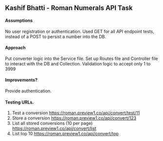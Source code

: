 ## Kashif Bhatti - Roman Numerals API Task

#### Assumptions
No user registration or authentication.
Used GET for all API endpoint tests, instead of a POST to persist a number into the DB.

#### Approach
Put converter logic into the Service file.
Set up Routes file and Controller file to interact with the DB and Collection. 
Validation logic to accept only 1 to 3999

#### Improvements?
Provide authentication.

#### Testing URLs.

1. Test a conversion
https://roman.preview1.co/api/convert/test/11
2. Store a conversion
https://roman.preview1.co/api/convert/123
3. List all stored conversions (10 per page)
https://roman.preview1.co/api/convert/list
4. List top 10
https://roman.preview1.co/api/convert/top


